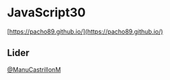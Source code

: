 # JavaScript30
[https://pacho89.github.io/](https://pacho89.github.io/)

## Lider
[@ManuCastrillonM](https://github.com/ManuCastrillonM/javascript-30)
